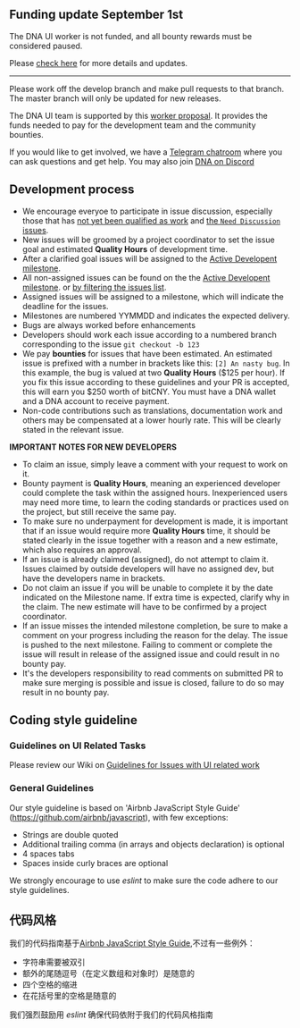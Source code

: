 ## Funding update September 1st
The DNA UI worker is not funded, and all bounty rewards must be considered paused.

Please [check here](https://github.com/bitshares/bitshares-ui/issues/3044) for more details and updates.

 ------

Please work off the develop branch and make pull requests to that branch. The master branch will only be updated for new releases.

The DNA UI team is supported by this [worker proposal](https://www.bitshares.foundation/workers/2019-02-bitshares-ui). It provides the funds needed to pay for the development team and the community bounties.

If you would like to get involved, we have a [Telegram chatroom](https://t.me/BitSharesDEX) where you can ask questions and get help. You may also join [DNA on Discord](https://discord.gg/GsjQfAJ)

## Development process

- We encourage everyoe to participate in issue discussion, especially those that has [not yet been qualified as work](https://github.com/bitshares/bitshares-ui/issues?q=is%3Aopen+is%3Aissue) and [the `Need Discussion` issues](https://github.com/bitshares/bitshares-ui/issues?q=is%3Aissue+is%3Aopen+label%3A%22%5B2%5D+Needs+Discussion%22).
- New issues will be groomed by a project coordinator to set the issue goal and estimated **Quality Hours** of development time.
- After a clarified goal issues will be assigned to the [Active Developent milestone](https://github.com/bitshares/bitshares-ui/milestone/52).
- All non-assigned issues can be found on the the [Active Developent milestone](https://github.com/bitshares/bitshares-ui/milestone/52). or [by filtering the issues list](https://github.com/bitshares/bitshares-ui/issues?q=is%3Aopen+is%3Aissue+milestone%3A%22Active+Development%22+no%3Aassignee).
- Assigned issues will be assigned to a milestone, which will indicate the deadline for the issues.
- Milestones are numbered YYMMDD and indicates the expected delivery.
- Bugs are always worked before enhancements
- Developers should work each issue according to a numbered branch corresponding to the issue `git checkout -b 123`
- We pay **bounties** for issues that have been estimated. An estimated issue is prefixed with a number in brackets like this: `[2] An nasty bug`. In this example, the bug is valued at two **Quality Hours** ($125 per hour). If you fix this issue according to these guidelines and your PR is accepted, this will earn you $250 worth of bitCNY. You must have a DNA wallet and a DNA account to receive payment.
- Non-code contributions such as translations, documentation work and others may be compensated at a lower hourly rate. This will be clearly stated in the relevant issue.

**IMPORTANT NOTES FOR NEW DEVELOPERS**
- To claim an issue, simply leave a comment with your request to work on it.
- Bounty payment is **Quality Hours**, meaning an experienced developer could complete the task within the assigned hours. Inexperienced users may need more time, to learn the coding standards or practices used on the project, but still receive the same pay.
- To make sure no underpayment for development is made, it is important that if an issue would require more **Quality Hours** time, it should be stated clearly in the issue together with a reason and a new estimate, which also requires an approval.
- If an issue is already claimed (assigned), do not attempt to claim it. Issues claimed by outside developers will have no assigned dev, but have the developers name in brackets.
- Do not claim an issue if you will be unable to complete it by the date indicated on the Milestone name. If extra time is expected, clarify why in the claim. The new estimate will have to be confirmed by a project coordinator.
- If an issue misses the intended milestone completion, be sure to make a comment on your progress including the reason for the delay. The issue is pushed to the next milestone. Failing to comment or complete the issue will result in release of the assigned issue and could result in no bounty pay.
- It's the developers responsibility to read comments on submitted PR to make sure merging is possible and issue is closed, failure to do so may result in no bounty pay.

## Coding style guideline

### Guidelines on UI Related Tasks
Please review our Wiki on [Guidelines for Issues with UI related work](https://github.com/bitshares/bitshares-ui/wiki/Guidelines-for-Issues-with-UI-related-work)

### General Guidelines
Our style guideline is based on 'Airbnb JavaScript Style Guide' (https://github.com/airbnb/javascript), with few exceptions:

- Strings are double quoted
- Additional trailing comma (in arrays and objects declaration) is optional
- 4 spaces tabs
- Spaces inside curly braces are optional

We strongly encourage to use _eslint_ to make sure the code adhere to our style guidelines.

## 代码风格
我们的代码指南基于[Airbnb JavaScript Style Guide](https://github.com/airbnb/javascript),不过有一些例外：

 - 字符串需要被双引
 - 额外的尾随逗号（在定义数组和对象时）是随意的
 - 四个空格的缩进
 - 在花括号里的空格是随意的

我们强烈鼓励用  _eslint_ 确保代码依附于我们的代码风格指南
